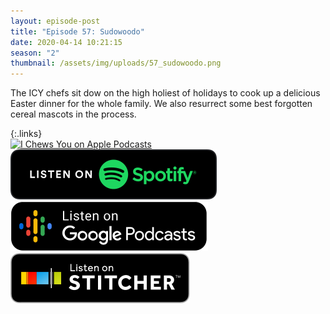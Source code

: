 ```yaml
---
layout: episode-post
title: "Episode 57: Sudowoodo"
date: 2020-04-14 10:21:15
season: "2"
thumbnail: /assets/img/uploads/57_sudowoodo.png
---
```

The ICY chefs sit dow on the high holiest of holidays to cook up a delicious Easter dinner for the whole family. We also resurrect some best forgotten cereal mascots in the process.

{:.links}  
[![I Chews You on Apple Podcasts](https://linkmaker.itunes.apple.com/en-us/badge-lrg.svg?releaseDate=2019-04-16T00:00:00Z&kind=podcast&bubble=podcasts)](https://podcasts.apple.com/us/podcast/57-sudowoodo/id1455409177?i=1000471446924)  [![I Chews You on Spotify](/assets/img/uploads/spotify-badge-button.svg)](https://open.spotify.com/episode/0ZfCcbaHnFtYv2I1sOY664)  [![I Chews You on Google Podcasts](/assets/img/uploads/google-podcasts-badge-button.svg)](https://podcasts.google.com/?feed=aHR0cHM6Ly9pY2hld3N5b3UubGlic3luLmNvbS9yc3M&episode=ODU3OTkzNDMtZWU3NC00NmU3LTk0NDEtMjllNjk3Yzc4ZTMx&ved=0CA0Q38oDahcKEwioqPePqujoAhUAAAAAHQAAAAAQAQ)  [![I Chews You on Stitcher](/assets/img/uploads/stitcher-badge-button.svg)](https://www.stitcher.com/s?eid=68815035)